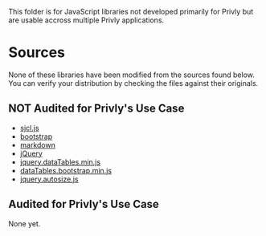 This folder is for JavaScript libraries not developed primarily for Privly but
are usable accross multiple Privly applications.

# Sources #

None of these libraries have been modified from the sources found below.
You can verify your distribution by checking the files against their
originals.

## NOT Audited for Privly's Use Case ##

* [sjcl.js](https://github.com/bitwiseshiftleft/sjcl/releases/tag/1.0.0)
* [bootstrap](https://github.com/twbs/bootstrap/releases/download/v3.0.2/bootstrap-3.0.2-dist.zip)
* [markdown](https://raw.github.com/evilstreak/markdown-js/v0.5.0/lib/markdown.js)
* [jQuery](http://code.jquery.com/jquery-1.10.2.min.js)
* [jquery.dataTables.min.js](http://datatables.net/releases/DataTables-1.10.5.zip)
* [dataTables.bootstrap.min.js](https://github.com/DataTables/Plugins/blob/master/integration/bootstrap/3/dataTables.bootstrap.min.js)
* [jquery.autosize.js](https://github.com/jackmoore/autosize/releases/tag/1.18.7)

## Audited for Privly's Use Case ##

None yet.

